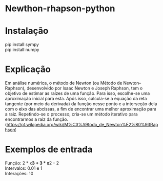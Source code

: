 # Newthon-rhapson-python

# Instalação


pip install sympy <br/>
pip install numpy

# Explicação 

Em análise numérica, o método de Newton (ou Método de Newton–Raphson), desenvolvido por Isaac Newton e Joseph Raphson, tem o objetivo de estimar as raízes de uma função.
Para isso, escolhe-se uma aproximação inicial para esta. Após isso, calcula-se a equação da reta tangente (por meio da derivada) da função nesse ponto e a interseção dela com o eixo das abcissas, a fim de encontrar uma melhor aproximação para a raiz. Repetindo-se o processo, cria-se um método iterativo para encontrarmos a raiz da função.<br/>
(https://pt.wikipedia.org/wiki/M%C3%A9todo_de_Newton%E2%80%93Raphson)

# Exemplos de entrada

Função: 2 * x**3 + 3 * x**2 - 2 <br/>
Intervalos: 0.01 e 1 <br/>
Interações: 10
